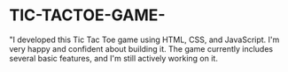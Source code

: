 # TIC-TACTOE-GAME-
"I developed this Tic Tac Toe game using HTML, CSS, and JavaScript. I'm very happy and confident about building it. The game currently includes several basic features, and I'm still actively working on it.
